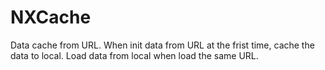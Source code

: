 NXCache
=======

Data cache from URL. When init data from URL at the frist time, cache the data to local. Load data from local when load the same URL.
